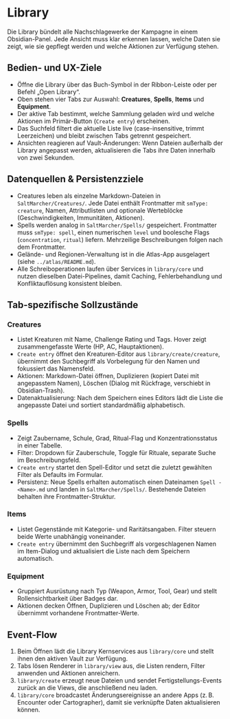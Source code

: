 # Library

Die Library bündelt alle Nachschlagewerke der Kampagne in einem Obsidian-Panel. Jede Ansicht muss klar erkennen lassen, welche Daten sie zeigt, wie sie gepflegt werden und welche Aktionen zur Verfügung stehen.

## Bedien- und UX-Ziele
- Öffne die Library über das Buch-Symbol in der Ribbon-Leiste oder per Befehl „Open Library“.
- Oben stehen vier Tabs zur Auswahl: **Creatures**, **Spells**, **Items** und **Equipment**.
- Der aktive Tab bestimmt, welche Sammlung geladen wird und welche Aktionen im Primär-Button (`Create entry`) erscheinen.
- Das Suchfeld filtert die aktuelle Liste live (case-insensitive, trimmt Leerzeichen) und bleibt zwischen Tabs getrennt gespeichert.
- Ansichten reagieren auf Vault-Änderungen: Wenn Dateien außerhalb der Library angepasst werden, aktualisieren die Tabs ihre Daten innerhalb von zwei Sekunden.

## Datenquellen & Persistenzziele
- Creatures leben als einzelne Markdown-Dateien in `SaltMarcher/Creatures/`. Jede Datei enthält Frontmatter mit `smType: creature`, Namen, Attributlisten und optionale Werteblöcke (Geschwindigkeiten, Immunitäten, Aktionen).
- Spells werden analog in `SaltMarcher/Spells/` gespeichert. Frontmatter muss `smType: spell`, einen numerischen `level` und boolesche Flags (`concentration`, `ritual`) liefern. Mehrzeilige Beschreibungen folgen nach dem Frontmatter.
- Gelände- und Regionen-Verwaltung ist in die Atlas-App ausgelagert (siehe `../atlas/README.md`).
- Alle Schreiboperationen laufen über Services in `library/core` und nutzen dieselben Datei-Pipelines, damit Caching, Fehlerbehandlung und Konfliktauflösung konsistent bleiben.

## Tab-spezifische Sollzustände
### Creatures
- Listet Kreaturen mit Name, Challenge Rating und Tags. Hover zeigt zusammengefasste Werte (HP, AC, Hauptaktionen).
- `Create entry` öffnet den Kreaturen-Editor aus `library/create/creature`, übernimmt den Suchbegriff als Vorbelegung für den Namen und fokussiert das Namensfeld.
- Aktionen: Markdown-Datei öffnen, Duplizieren (kopiert Datei mit angepasstem Namen), Löschen (Dialog mit Rückfrage, verschiebt in Obsidian-Trash).
- Datenaktualisierung: Nach dem Speichern eines Editors lädt die Liste die angepasste Datei und sortiert standardmäßig alphabetisch.

### Spells
- Zeigt Zaubername, Schule, Grad, Ritual-Flag und Konzentrationsstatus in einer Tabelle.
- Filter: Dropdown für Zauberschule, Toggle für Rituale, separate Suche im Beschreibungsfeld.
- `Create entry` startet den Spell-Editor und setzt die zuletzt gewählten Filter als Defaults im Formular.
- Persistenz: Neue Spells erhalten automatisch einen Dateinamen `Spell - <Name>.md` und landen in `SaltMarcher/Spells/`. Bestehende Dateien behalten ihre Frontmatter-Struktur.

### Items
- Listet Gegenstände mit Kategorie- und Raritätsangaben. Filter steuern beide Werte unabhängig voneinander.
- `Create entry` übernimmt den Suchbegriff als vorgeschlagenen Namen im Item-Dialog und aktualisiert die Liste nach dem Speichern automatisch.

### Equipment
- Gruppiert Ausrüstung nach Typ (Weapon, Armor, Tool, Gear) und stellt Rollensichtbarkeit über Badges dar.
- Aktionen decken Öffnen, Duplizieren und Löschen ab; der Editor übernimmt vorhandene Frontmatter-Werte.


## Event-Flow
1. Beim Öffnen lädt die Library Kernservices aus `library/core` und stellt ihnen den aktiven Vault zur Verfügung.
2. Tabs lösen Renderer in `library/view` aus, die Listen rendern, Filter anwenden und Aktionen anreichern.
3. `library/create` erzeugt neue Dateien und sendet Fertigstellungs-Events zurück an die Views, die anschließend neu laden.
4. `library/core` broadcastet Änderungsereignisse an andere Apps (z. B. Encounter oder Cartographer), damit sie verknüpfte Daten aktualisieren können.
